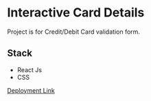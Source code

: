 # Interactive Card Details

Project is for Credit/Debit Card validation form.

## Stack
- React Js
- CSS

[Deployment Link](http://interactive-card-details-vert.vercel.app/)
